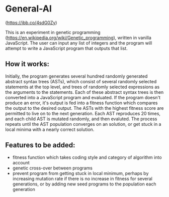 # General-AI

(https://ibb.co/4sdG0Zy)

This is an experiment in genetic programming (https://en.wikipedia.org/wiki/Genetic_programming), written in vanilla JavaScript. The user can input any list of integers and the program will attempt to write a JavaScript program that outputs that list.

## How it works:

Initially, the program generates several hundred randomly generated abstract syntax trees (ASTs), which consist of several randomly selected statements at the top level, and trees of randomly selected expressions as the arguments to the statements. Each of these abstract syntax trees is then converted into a JavaScript program and evaluated. If the program doesn't produce an error, it's output is fed into a fitness function which compares the output to the desired output. The ASTs with the highest fitness score are permitted to live on to the next generation. Each AST reproduces 20 times, and each child AST is mutated randomly, and then evaluted. The process repeats until the AST population converges on an solution, or get stuck in a local minima with a nearly correct solution.

## Features to be added:

- fitness function which takes coding style and category of algorithm into account
- genetic cross-over between programs
- prevent program from getting stuck in local minimum, perhaps by increasing mutation rate if there is no increase in fitness for several generations, or by adding new seed programs to the population each generation
